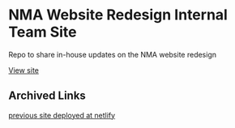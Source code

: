 # NMA Website Redesign Internal Team Site
Repo to share in-house updates on the NMA website redesign

[View site](https://newmediaarts.github.io/site-redesign/)

## Archived Links
[previous site deployed at netlify](https://nma-redesign.netlify.com/)